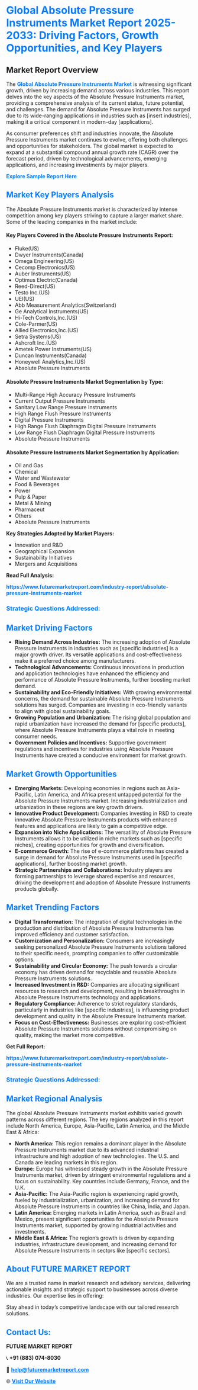 <h1 style="color: #007BFF;">Global Absolute Pressure Instruments Market Report 2025-2033: Driving Factors, Growth Opportunities, and Key Players</h1>

<section id="overview">
<h2>Market Report Overview</h2>
<p>The <a href="https://www.futuremarketreport.com/industry-report/absolute-pressure-instruments-market" style="color: #007BFF; text-decoration: none;"><strong>Global Absolute Pressure Instruments Market</strong></a> is witnessing significant growth, driven by increasing demand across various industries. This report delves into the key aspects of the Absolute Pressure Instruments market, providing a comprehensive analysis of its current status, future potential, and challenges. The demand for Absolute Pressure Instruments has surged due to its wide-ranging applications in industries such as [insert industries], making it a critical component in modern-day [applications].</p>
<p>As consumer preferences shift and industries innovate, the Absolute Pressure Instruments market continues to evolve, offering both challenges and opportunities for stakeholders. The global market is expected to expand at a substantial compound annual growth rate (CAGR) over the forecast period, driven by technological advancements, emerging applications, and increasing investments by major players.</p>
</section>

<section id="overview">
<p><a href="https://www.futuremarketreport.com/request-sample/reportId=100329" style="color: #007BFF; text-decoration: none;"><strong>Explore Sample Report Here</strong></a></p>
</section>

<section id="key-players">
<h2 style="color: #007BFF;">Market Key Players Analysis</h2>
<p>The Absolute Pressure Instruments market is characterized by intense competition among key players striving to capture a larger market share. Some of the leading companies in the market include:</p>
<h4>Key Players Covered in the Absolute Pressure Instruments Report:</h4>
<ul><li>Fluke(US)</li><li>Dwyer Instruments(Canada)</li><li>Omega Engineering(US)</li><li>Cecomp Electronics(US)</li><li>Auber Instruments(US)</li><li>Optimus Electric(Canada)</li><li>Reed-Direct(US)</li><li>Testo Inc.(US)</li><li>UEI(US)</li><li>Abb Measurement Analytics(Switzerland)</li><li>Ge Analytical Instruments(US)</li><li>Hi-Tech Controls,Inc.(US)</li><li>Cole-Parmer(US)</li><li>Allied Electronics,Inc.(US)</li><li>Setra Systems(US)</li><li>Ashcroft Inc.(US)</li><li>Ametek Power Instruments(US)</li><li>Duncan Instruments(Canada)</li><li>Honeywell Analytics,Inc.(US)</li><li>Absolute Pressure Instruments</li></ul>
<h4>Absolute Pressure Instruments Market Segmentation by Type:</h4>
<ul><li>Multi-Range High Accuracy Pressure Instruments</li><li>Current Output Pressure Instruments</li><li>Sanitary Low Range Pressure Instruments</li><li>High Range Flush Pressure Instruments</li><li>Digital Pressure Instruments</li><li>High Range Flush Diaphragm Digital Pressure Instruments</li><li>Low Range Flush Diaphragm Digital Pressure Instruments</li><li>Absolute Pressure Instruments</li></ul>

<h4>Absolute Pressure Instruments Market Segmentation by Application:</h4>
<ul><li>Oil and Gas</li><li>Chemical</li><li>Water and Wastewater</li><li>Food &amp; Beverages</li><li>Power</li><li>Pulp &amp; Paper</li><li>Metal &amp; Mining</li><li>Pharmaceut</li><li>Others</li><li>Absolute Pressure Instruments</li></ul>
<p><strong>Key Strategies Adopted by Market Players:</strong></p>
<ul>
<li>Innovation and R&D</li>
<li>Geographical Expansion</li>
<li>Sustainability Initiatives</li>
<li>Mergers and Acquisitions</li>
</ul>
</section>

<section>
<p><strong>Read Full Analysis: </strong></p><a href="https://www.futuremarketreport.com/industry-report/absolute-pressure-instruments-market" style="color: #007BFF; text-decoration: none;"><strong>https://www.futuremarketreport.com/industry-report/absolute-pressure-instruments-market</strong></a>
<h3 style="color: #007BFF;">Strategic Questions Addressed:</h3>
</section>

<section id="driving-factors">
<h2 style="color: #007BFF;">Market Driving Factors</h2>
<ul>
<li><strong>Rising Demand Across Industries:</strong> The increasing adoption of Absolute Pressure Instruments in industries such as [specific industries] is a major growth driver. Its versatile applications and cost-effectiveness make it a preferred choice among manufacturers.</li>
<li><strong>Technological Advancements:</strong> Continuous innovations in production and application technologies have enhanced the efficiency and performance of Absolute Pressure Instruments, further boosting market demand.</li>
<li><strong>Sustainability and Eco-Friendly Initiatives:</strong> With growing environmental concerns, the demand for sustainable Absolute Pressure Instruments solutions has surged. Companies are investing in eco-friendly variants to align with global sustainability goals.</li>
<li><strong>Growing Population and Urbanization:</strong> The rising global population and rapid urbanization have increased the demand for [specific products], where Absolute Pressure Instruments plays a vital role in meeting consumer needs.</li>
<li><strong>Government Policies and Incentives:</strong> Supportive government regulations and incentives for industries using Absolute Pressure Instruments have created a conducive environment for market growth.</li>
</ul>
</section>

<section id="growth-opportunities">
<h2 style="color: #007BFF;">Market Growth Opportunities</h2>
<ul>
<li><strong>Emerging Markets:</strong> Developing economies in regions such as Asia-Pacific, Latin America, and Africa present untapped potential for the Absolute Pressure Instruments market. Increasing industrialization and urbanization in these regions are key growth drivers.</li>
<li><strong>Innovative Product Development:</strong> Companies investing in R&D to create innovative Absolute Pressure Instruments products with enhanced features and applications are likely to gain a competitive edge.</li>
<li><strong>Expansion into Niche Applications:</strong> The versatility of Absolute Pressure Instruments allows it to be utilized in niche markets such as [specific niches], creating opportunities for growth and diversification.</li>
<li><strong>E-commerce Growth:</strong> The rise of e-commerce platforms has created a surge in demand for Absolute Pressure Instruments used in [specific applications], further boosting market growth.</li>
<li><strong>Strategic Partnerships and Collaborations:</strong> Industry players are forming partnerships to leverage shared expertise and resources, driving the development and adoption of Absolute Pressure Instruments products globally.</li>
</ul>
</section>

<section id="trending-factors">
<h2 style="color: #007BFF;">Market Trending Factors</h2>
<ul>
<li><strong>Digital Transformation:</strong> The integration of digital technologies in the production and distribution of Absolute Pressure Instruments has improved efficiency and customer satisfaction.</li>
<li><strong>Customization and Personalization:</strong> Consumers are increasingly seeking personalized Absolute Pressure Instruments solutions tailored to their specific needs, prompting companies to offer customizable options.</li>
<li><strong>Sustainability and Circular Economy:</strong> The push towards a circular economy has driven demand for recyclable and reusable Absolute Pressure Instruments solutions.</li>
<li><strong>Increased Investment in R&D:</strong> Companies are allocating significant resources to research and development, resulting in breakthroughs in Absolute Pressure Instruments technology and applications.</li>
<li><strong>Regulatory Compliance:</strong> Adherence to strict regulatory standards, particularly in industries like [specific industries], is influencing product development and quality in the Absolute Pressure Instruments market.</li>
<li><strong>Focus on Cost-Effectiveness:</strong> Businesses are exploring cost-efficient Absolute Pressure Instruments solutions without compromising on quality, making the market more competitive.</li>
</ul>
</section>

<section>
<p><strong>Get Full Report: </strong></p><a href="https://www.futuremarketreport.com/industry-report/absolute-pressure-instruments-market" style="color: #007BFF; text-decoration: none;"><strong>https://www.futuremarketreport.com/industry-report/absolute-pressure-instruments-market</strong></a>
<h3 style="color: #007BFF;">Strategic Questions Addressed:</h3>
</section>


<section id="regional-analysis">
<h2 style="color: #007BFF;">Market Regional Analysis</h2>
<p>The global Absolute Pressure Instruments market exhibits varied growth patterns across different regions. The key regions analyzed in this report include North America, Europe, Asia-Pacific, Latin America, and the Middle East & Africa:</p>
<ul>
<li><strong>North America:</strong> This region remains a dominant player in the Absolute Pressure Instruments market due to its advanced industrial infrastructure and high adoption of new technologies. The U.S. and Canada are leading markets in this region.</li>
<li><strong>Europe:</strong> Europe has witnessed steady growth in the Absolute Pressure Instruments market, driven by stringent environmental regulations and a focus on sustainability. Key countries include Germany, France, and the U.K.</li>
<li><strong>Asia-Pacific:</strong> The Asia-Pacific region is experiencing rapid growth, fueled by industrialization, urbanization, and increasing demand for Absolute Pressure Instruments in countries like China, India, and Japan.</li>
<li><strong>Latin America:</strong> Emerging markets in Latin America, such as Brazil and Mexico, present significant opportunities for the Absolute Pressure Instruments market, supported by growing industrial activities and investments.</li>
<li><strong>Middle East & Africa:</strong> The region’s growth is driven by expanding industries, infrastructure development, and increasing demand for Absolute Pressure Instruments in sectors like [specific sectors].</li>
</ul>
</section>

<footer>
<h2 style="color: #007BFF;">About FUTURE MARKET REPORT</h2>
<p>We are a trusted name in market research and advisory services, delivering actionable insights and strategic support to businesses across diverse industries. Our expertise lies in offering:</p>

<p>Stay ahead in today’s competitive landscape with our tailored research solutions.</p>

<h2 style="color: #007BFF;">Contact Us:</h2>
<p><strong>FUTURE MARKET REPORT</strong></p>
<p>📞 <strong>+91 (883) 074-8030</strong></p>
<p>📧 <strong><a href="mailto:help@futuremarketreport.com" style="color: #007BFF;">help@futuremarketreport.com</a></strong></p>
<p>🌐 <strong><a href="https://www.futuremarketreport.com/" style="color: #007BFF;">Visit Our Website</a></strong></p>
</footer>